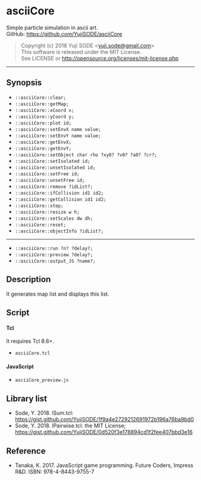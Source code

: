 # asciiCore
Simple particle simulation in ascii art.  
GitHub: https://github.com/YujiSODE/asciiCore  
>Copyright (c) 2018 Yuji SODE \<yuji.sode@gmail.com\>  
>This software is released under the MIT License.  
>See LICENSE or http://opensource.org/licenses/mit-license.php
______
## Synopsis
- `::asciiCore::clear;`
- `::asciiCore::getMap;`
- `::asciiCore::xCoord x;`
- `::asciiCore::yCoord y;`
- `::asciiCore::plot id;`
- `::asciiCore::setEnvX name value;`
- `::asciiCore::setEnvY name value;`
- `::asciiCore::getEnvX;`
- `::asciiCore::getEnvY;`
- `::asciiCore::setObject char rho ?xy0? ?v0? ?a0? ?cr?;`
- `::asciiCore::setIsolated id;`
- `::asciiCore::unsetIsolated id;`
- `::asciiCore::setFree id;`
- `::asciiCore::unsetFree id;`
- `::asciiCore::remove ?idList?;`
- `::asciiCore::ifCollision id1 id2;`
- `::asciiCore::getCollision id1 id2;`
- `::asciiCore::step;`
- `::asciiCore::resize w h;`
- `::asciiCore::setScales dw dh;`
- `::asciiCore::reset;`
- `::asciiCore::objectInfo ?idList?;`
______
- `::asciiCore::run ?n? ?delay?;`
- `::asciiCore::preview ?delay?;`
- `::asciiCore::output_JS ?name?;`

## Description
It generates map list and displays this list.

## Script
#### Tcl
It requires Tcl 8.6+.  
- `asciiCore.tcl`
#### JavaScript
- `asciiCore_preview.js`

## Library list
- Sode, Y. 2018. lSum.tcl: https://gist.github.com/YujiSODE/1f9a4e2729212691972b196a76ba9bd0
- Sode, Y. 2018. lPairwise.tcl: the MIT License; https://gist.github.com/YujiSODE/0d520f3e178894cd1f2fee407bbd3e16

## Reference
- Tanaka, K. 2017. JavaScript game programming. Future Coders, Impress R&D. ISBN: 978-4-8443-9755-7
